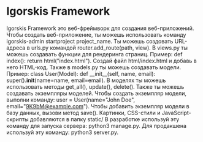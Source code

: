# Igorskis Framework
Igorskis Framework это веб-фреймворк для создания веб-приложений.
Чтобы создать веб-приложение, ты можешь использовать команду igorskis-admin startproject project_name.
Ты можешь создовать URL-адреса в urls.py командой router.add_route(path, view). В views.py ты можешь создавать функции для рендеринга страниц. Пример: def index(): return html("index.html"). Создай файл html/index.html и добавь в него HTML-код.
Также в models.py ты можешь создавать модели. Пример: class User(Model): def \_\_init\_\_(self, name, email): super().__init__(name=name, email=email). В моделях ты можешь использовать методы get_all(), update(), delete(). Также ты можешь создавать экземпляры моделей. Чтобы создать экземпляр модели, выполни команду: user = User(name="John Doe", email="9K9bM@example.com"). Чтобы добавить экземпляр модели в базу данных, вызови метод save().
Картинки, CSS-стили и JavaScript-скрипты добавляются в папку static/
В разработке используй эту команду для запуска сервера: python3 manage.py. Для продакшена используй эту команду: python3 server.py.
